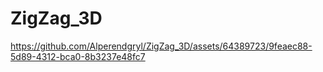 # ZigZag_3D
 


https://github.com/Alperendgryl/ZigZag_3D/assets/64389723/9feaec88-5d89-4312-bca0-8b3237e48fc7

